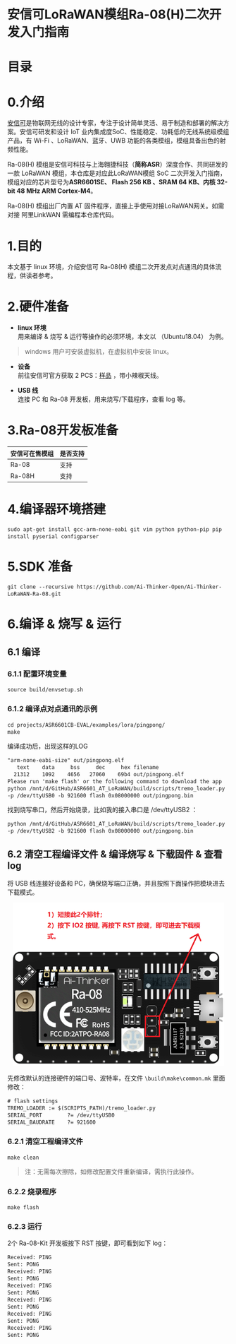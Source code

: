 # 安信可LoRaWAN模组Ra-08(H)二次开发入门指南
# 目录

# <span id = "Introduction">0.介绍</span>
[安信可](https://www.espressif.com/zh-hans)是物联网无线的设计专家，专注于设计简单灵活、易于制造和部署的解决方案。安信可研发和设计 IoT 业内集成度SoC、性能稳定、功耗低的无线系统级模组产品，有 Wi-Fi 、LoRaWAN、蓝牙、UWB 功能的各类模组，模组具备出色的射频性能。

Ra-08(H) 模组是安信可科技与上海翱捷科技（**简称ASR**）深度合作、共同研发的一款 LoRaWAN 模组，本仓库是对应此LoRaWAN模组 SoC 二次开发入门指南，模组对应的芯片型号为**ASR6601SE、 Flash 256 KB 、SRAM  64 KB、内核 32-bit 48 MHz ARM Cortex-M4**。

Ra-08(H) 模组出厂内置 AT 固件程序，直接上手使用对接LoRaWAN网关。如需对接 阿里LinkWAN 需编程本仓库代码。

# <span id = "aim">1.目的</span>
本文基于 linux 环境，介绍安信可 Ra-08(H) 模组二次开发点对点通讯的具体流程，供读者参考。

# <span id = "hardwareprepare">2.硬件准备</span>
- **linux 环境**  
用来编译 & 烧写 & 运行等操作的必须环境，本文以 （Ubuntu18.04） 为例。 
> windows 用户可安装虚拟机，在虚拟机中安装 linux。

- **设备**  
前往安信可官方获取 2 PCS：[样品](https://anxinke.taobao.com) ，带小辣椒天线。

- **USB 线**  
连接 PC 和 Ra-08 开发板，用来烧写/下载程序，查看 log 等。

# <span id = "aliyunprepare">3.Ra-08开发板准备</span>

| 安信可在售模组                           | 是否支持            |
| ---------------------------------------- | ------------------- |
| Ra-08 | 支持 |
| Ra-08H   | 支持                |
# <span id = "compileprepare">4.编译器环境搭建</span>
```
sudo apt-get install gcc-arm-none-eabi git vim python python-pip pip install pyserial configparser 
```

# <span id = "sdkprepare">5.SDK 准备</span> 

```
git clone --recursive https://github.com/Ai-Thinker-Open/Ai-Thinker-LoRaWAN-Ra-08.git
```


# <span id = "makeflash">6.编译 & 烧写 & 运行</span>
## 6.1 编译

### 6.1.1 配置环境变量

 ```
 source build/envsetup.sh
 ```

### 6.1.2 编译点对点通讯的示例
```
cd projects/ASR6601CB-EVAL/examples/lora/pingpong/
make
```

编译成功后，出现这样的LOG

```
"arm-none-eabi-size" out/pingpong.elf
   text    data     bss     dec     hex filename
  21312    1092    4656   27060    69b4 out/pingpong.elf
Please run 'make flash' or the following command to download the app
python /mnt/d/GitHub/ASR6601_AT_LoRaWAN/build/scripts/tremo_loader.py -p /dev/ttyUSB0 -b 921600 flash 0x08000000 out/pingpong.bin
```

找到烧写串口，然后开始烧录，比如我的接入串口是 /dev/ttyUSB2 ：

```
python /mnt/d/GitHub/ASR6601_AT_LoRaWAN/build/scripts/tremo_loader.py -p /dev/ttyUSB2 -b 921600 flash 0x08000000 out/pingpong.bin
```

## 6.2 清空工程编译文件 & 编译烧写 & 下载固件 & 查看 log
将 USB 线连接好设备和 PC，确保烧写端口正确，并且按照下面操作把模块进去下载模式。


<p align="center">
  <img src="png\connect.png" width="480px" height="370px" alt="Banner" />
</p>


先修改默认的连接硬件的端口号、波特率，在文件 ```\build\make\common.mk``` 里面修改：

```
# flash settings
TREMO_LOADER := $(SCRIPTS_PATH)/tremo_loader.py
SERIAL_PORT        ?= /dev/ttyUSB0
SERIAL_BAUDRATE    ?= 921600
```

### 6.2.1 清空工程编译文件

```
make clean
```
> 注：无需每次擦除，如修改配置文件重新编译，需执行此操作。

### 6.2.2 烧录程序
```
make flash
```

### 6.2.3 运行

2个 Ra-08-Kit 开发板按下 RST 按键，即可看到如下 log：

```
Received: PING
Sent: PONG
Received: PING
Sent: PONG
Received: PING
Sent: PONG
Received: PING
Sent: PONG
Received: PING
Sent: PONG
Received: PING
Sent: PONG
```
